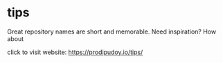 # tips
Great repository names are short and memorable. Need inspiration? How about 


click to visit website: https://prodipudoy.io/tips/
